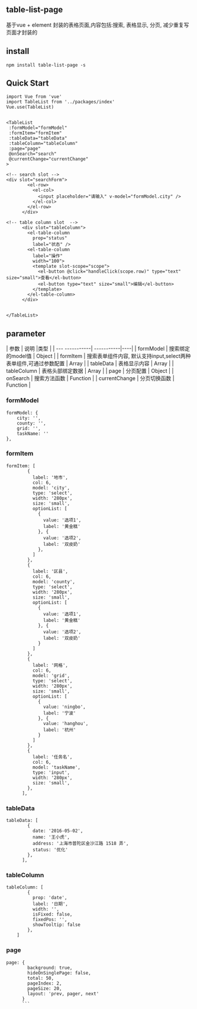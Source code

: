 ## table-list-page

基于vue + element 封装的表格页面,内容包括:搜索, 表格显示, 分页, 减少重复写页面才封装的

## install

```
npm install table-list-page -s
```

## Quick Start
```
import Vue from 'vue'
import TableList from '../packages/index'
Vue.use(TableList)


<TableList
 :formModel="formModel"
 :formItem="formItem"
 :tableData="tableData"
 :tableColumn="tableColumn"
 :page="page"
 @onSearch="search"
 @currentChange="currentChange"
>

<!-- search slot -->
<div slot="searchForm">
        <el-row>
          <el-col>
            <input placeholder="请输入" v-model="formModel.city" />
          </el-col>
        </el-row>
      </div>
	  
<!-- table column slot  -->	  
      <div slot="tableColumn">
        <el-table-column
          prop="status"
          label="状态" />
        <el-table-column
          label="操作"
          width="100">
          <template slot-scope="scope">
            <el-button @click="handleClick(scope.row)" type="text" size="small">查看</el-button>
            <el-button type="text" size="small">编辑</el-button>
          </template>
        </el-table-column>
      </div>


</TableList>

```

## parameter

| 参数 | 说明 |类型 |
| --- -----------| -----------|----|
|    formModel     |    搜索绑定的model值     |  Object |
|    formItem     |    搜索表单组件内容, 默认支持input,select两种表单组件,可通过参数配置     |  Array |
|    tableData     |    表格显示内容     |  Array |
|    tableColumn     |    表格头部绑定数据     |  Array |
|    page     |    分页配置     |  Object |
|    onSearch     |    搜索方法函数     |  Function |
|    currentChange     |    分页切换函数     |  Function |


### formModel
```
formModel: {
	city: '',
	county: '',
	grid: '',
	taskName: ''
},
```

### formItem 
```
formItem: [
        {
          label: '地市',
          col: 6,
          model: 'city',
          type: 'select',
          width: '280px',
          size: 'small',
          optionList: [
            {
              value: '选项1',
              label: '黄金糕'
            }, {
              value: '选项2',
              label: '双皮奶'
            },
          ]
        },
        {
          label: '区县',
          col: 6,
          model: 'county',
          type: 'select',
          width: '280px',
          size: 'small',
          optionList: [
            {
              value: '选项1',
              label: '黄金糕'
            }, {
              value: '选项2',
              label: '双皮奶'
            }
          ]
        },
        {
          label: '网格',
          col: 6,
          model: 'grid',
          type: 'select',
          width: '280px',
          size: 'small',
          optionList: [
            {
              value: 'ningbo',
              label: '宁波'
            }, {
              value: 'hanghou',
              label: '杭州'
            }
          ]
        },
        {
          label: '任务名',
          col: 6,
          model: 'taskName',
          type: 'input',
          width: '280px',
          size: 'small',
        },
      ],
```

### tableData
```
tableData: [
        {
          date: '2016-05-02',
          name: '王小虎',
          address: '上海市普陀区金沙江路 1518 弄',
          status: '优化'
        },
      ],
```
### tableColumn
```
tableColumn: [
        {
          prop: 'date',
          label: '日期',
          width: '',
          isFixed: false,
          fixedPos: '',
          showTooltip: false
        },
	]
```
### page
```
page: {
        background: true,
        hideOnSinglePage: false,
        total: 50,
        pageIndex: 2,
        pageSize: 20,
        layout: 'prev, pager, next'
      }
	  ```



